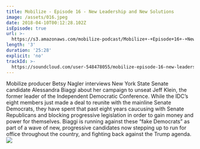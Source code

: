 ```yaml
---
title: Mobilize - Episode 16 - New Leadership and New Solutions
image: /assets/016.jpeg
date: 2018-04-10T00:12:28.102Z
isEpisode: true
url: >-
  https://s3.amazonaws.com/mobilize-podcast/Mobilize+-+Episode+16+-+New+Leadership+and+New+Solutions.mp3
length: '3'
duration: '25:28'
explicit: 'no'
trackId: >-
  https://soundcloud.com/user-548478055/mobilize-episode-16-new-leadership-and-new-solutions
---
```

Mobilize producer Betsy Nagler interviews New York State Senate candidate Alessandra Biaggi about her campaign to unseat Jeff Klein, the former leader of the Independent Democratic Conference. While the IDC’s eight members just made a deal to reunite with the mainline Senate Democrats, they have spent that past eight years caucusing with Senate Republicans and blocking progressive legislation in order to gain money and power for themselves. Biaggi is running against these “fake Democrats” as part of a wave of new, progressive candidates now stepping up to run for office throughout the country, and fighting back against the Trump agenda.![](https://ssl.gstatic.com/ui/v1/icons/mail/images/cleardot.gif)


